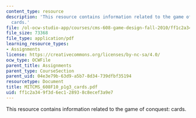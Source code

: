 ```yaml
---
content_type: resource
description: 'This resource contains information related to the game of conquest:
  cards.'
file: /ol-ocw-studio-app/courses/cms-608-game-design-fall-2010/ff1c2a349f3d6ec128938c8ecef3a9e7_MITCMS_608F10_p1g3_cards.pdf
file_size: 73368
file_type: application/pdf
learning_resource_types:
- Assignments
license: https://creativecommons.org/licenses/by-nc-sa/4.0/
ocw_type: OCWFile
parent_title: Assignments
parent_type: CourseSection
parent_uid: 04e3e79b-63d9-a5b7-8d34-739dfbf35194
resourcetype: Document
title: MITCMS_608F10_p1g3_cards.pdf
uid: ff1c2a34-9f3d-6ec1-2893-8c8ecef3a9e7
---
```

This resource contains information related to the game of conquest: cards.